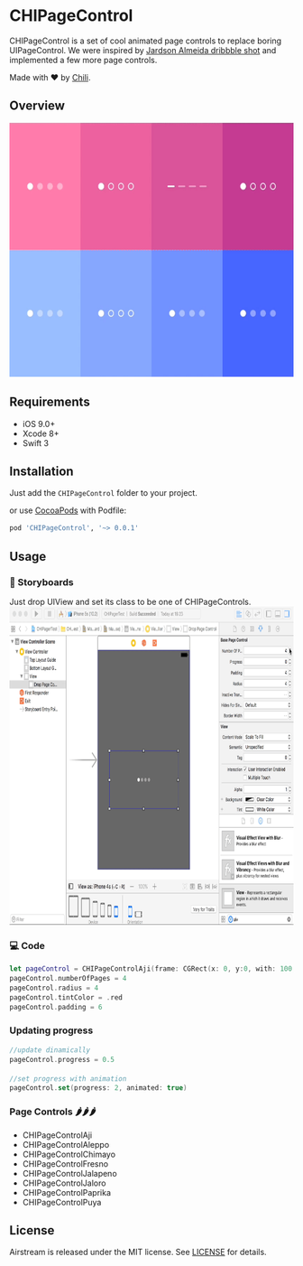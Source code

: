 # CHIPageControl

CHIPageControl is a set of cool animated page controls to replace boring UIPageControl.
We were inspired by [Jardson Almeida dribbble shot](https://dribbble.com/shots/2578447-Page-Control-Indicator-Transitions-Collection) and implemented a few more page controls.

Made with ❤️ by [Chili](http://chi.lv).

## Overview

<img src="Demo/demo.gif" width="600" height="450">

## Requirements

* iOS 9.0+
* Xcode 8+
* Swift 3

## Installation

Just add the `CHIPageControl` folder to your project.

or use [CocoaPods](https://cocoapods.org) with Podfile:
``` ruby
pod 'CHIPageControl', '~> 0.0.1'
```

## Usage
### 🎨 Storyboards
Just drop UIView and set its class to be one of CHIPageControls.
<img src="Demo/ibdesignable.gif" width="800" height="564">
### 💻 Code
``` swift
let pageControl = CHIPageControlAji(frame: CGRect(x: 0, y:0, with: 100, height: 20))
pageControl.numberOfPages = 4
pageControl.radius = 4
pageControl.tintColor = .red
pageControl.padding = 6
```
### Updating progress
``` swift
//update dinamically
pageControl.progress = 0.5

//set progress with animation
pageControl.set(progress: 2, animated: true)
```
### Page Controls 🌶️🌶️🌶️
- CHIPageControlAji
- CHIPageControlAleppo
- CHIPageControlChimayo
- CHIPageControlFresno
- CHIPageControlJalapeno
- CHIPageControlJaloro
- CHIPageControlPaprika
- CHIPageControlPuya

## License
Airstream is released under the MIT license. See [LICENSE](./LICENSE) for details.
